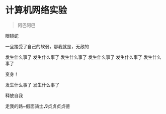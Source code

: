 # 计算机网络实验

> 阿巴阿巴

眼镜蛇

一旦接受了自己的软弱，那我就是，无敌的

发生什么事了    发生什么事了    发生什么事了    发生什么事了    发生什么事了    发生什么事了

变身！

发生什么事了    发生什么事了

释放自我

走我的路~假面骑士♫贞贞贞贞德